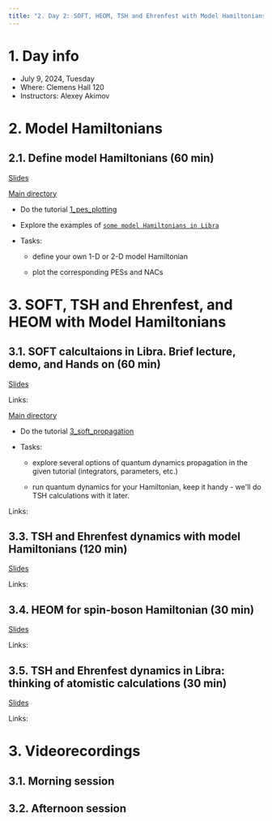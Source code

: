 ```yaml
---
title: "2. Day 2: SOFT, HEOM, TSH and Ehrenfest with Model Hamiltonians"
---
```


# 1. Day info

 - July 9, 2024, Tuesday
 - Where: Clemens Hall 120
 - Instructors: Alexey Akimov

# 2. Model Hamiltonians 

## 2.1. Define model Hamiltonians (60 min)

[Slides](../files/Alexey_Akimov/July9-morning-Hamiltonian.pdf)

[Main directory](https://github.com/compchem-cybertraining/Tutorials_Libra/tree/master/8_model_hamiltonians)

* Do the tutorial [1_pes_plotting](https://github.com/compchem-cybertraining/Tutorials_Libra/tree/master/8_model_hamiltonians/1_pes_plotting)

* Explore the examples of [`some model Hamiltonians in Libra`](https://github.com/compchem-cybertraining/Tutorials_Libra/tree/master/8_model_hamiltonians/3_models)

* Tasks: 

  - define your own 1-D or 2-D model Hamiltonian
 
  - plot the corresponding PESs and NACs


# 3. SOFT, TSH and Ehrenfest, and HEOM with Model Hamiltonians

## 3.1. SOFT calcultaions in Libra. Brief lecture, demo, and Hands on (60 min)

[Slides](../files/Alexey_Akimov/July9-morning-quantum.pdf)

Links:

[Main directory](https://github.com/compchem-cybertraining/Tutorials_Libra/tree/master/6_dynamics/4_wavepackets)

* Do the tutorial [3_soft_propagation](https://github.com/compchem-cybertraining/Tutorials_Libra/tree/master/6_dynamics/4_wavepackets/3_soft_propagation)

* Tasks:

  - explore several options of quantum dynamics propagation in the given tutorial (integrators, parameters, etc.)

  - run quantum dynamics for your Hamiltonian, keep it handy - we'll do TSH calculations with it later.


Links:

## 3.3. TSH and Ehrenfest dynamics with model Hamiltonians (120 min)

[Slides]()

Links:

## 3.4. HEOM for spin-boson Hamiltonian (30 min)

[Slides]()

Links:


## 3.5. TSH and Ehrenfest dynamics in Libra: thinking of atomistic calculations (30 min)

[Slides]()

Links:


# 3. Videorecordings

## 3.1. Morning session

## 3.2. Afternoon session





